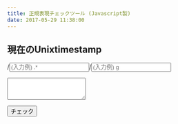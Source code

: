 ```yaml
---
title: 正規表現チェックツール (Javascript製)
date: 2017-05-29 11:38:00
---
```


現在のUnixtimestamp
---
<script src="app.js"></script>

/<input type="text" id="input_pattern" placeholder="(入力例) .*"></input>/<input type="text" id="input_flag" placeholder="(入力例) g"></input>
<textarea id="terget_text" rows="3"></textarea>
<button onclick="checkRegex()">チェック</button>
<div id="output"></div>
